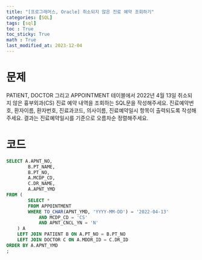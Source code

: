 ```yaml
---
title: "[프로그래머스, Oracle] 취소되지 않은 진료 예약 조회하기"
categories: [SQL]
tags: [sql]
toc : True
toc_sticky: True
math : True
last_modified_at: 2023-12-04
---
```


# 문제
PATIENT, DOCTOR 그리고 APPOINTMENT 테이블에서 2022년 4월 13일 취소되지 않은 흉부외과(CS) 진료 예약 내역을 조회하는 SQL문을 작성해주세요. 진료예약번호, 환자이름, 환자번호, 진료과코드, 의사이름, 진료예약일시 항목이 출력되도록 작성해주세요. 결과는 진료예약일시를 기준으로 오름차순 정렬해주세요.


# 코드
```sql
SELECT A.APNT_NO, 
        B.PT_NAME, 
        B.PT_NO, 
        A.MCDP_CD, 
        C.DR_NAME, 
        A.APNT_YMD
FROM (
        SELECT * 
        FROM APPOINTMENT 
        WHERE TO_CHAR(APNT_YMD, 'YYYY-MM-DD') = '2022-04-13' 
            AND MCDP_CD = 'CS' 
            AND APNT_CNCL_YN = 'N'
    ) A
    LEFT JOIN PATIENT B ON A.PT_NO = B.PT_NO
    LEFT JOIN DOCTOR C ON A.MDDR_ID = C.DR_ID
ORDER BY A.APNT_YMD
;
```